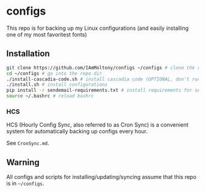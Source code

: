 
# configs

This repo is for backing up my Linux configurations (and easily installing one of my most favoritest fonts)

## Installation

```bash
git clone https://github.com/IAmMoltony/configs ~/configs # clone the repository
cd ~/configs # go into the repo dir
./install-cascadia-code.sh # install cascadia code (OPTIONAL, don't run if you don't need the font)
./install.sh # install configurations
pip install -r sendemail-requirements.txt # install requirements for sendemail module (OPTIONAL, only if you're using HCS)
source ~/.bashrc # reload bashrc
```

### HCS

HCS (Hourly Config Sync, also referred to as Cron Sync) is a convenient system for automatically backing up configs every hour.

See `CronSync.md`.

## Warning

All configs and scripts for installing/updating/syncing assume that this repo is in `~/configs`.

